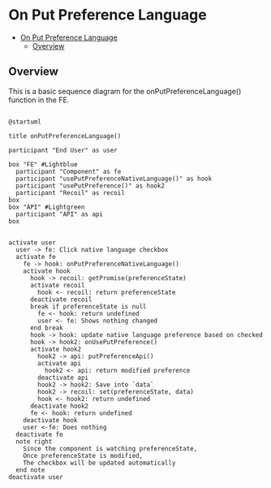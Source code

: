 # On Put Preference Language

<!-- TOC -->

- [On Put Preference Language](#on-put-preference-language)
  - [Overview](#overview)

<!-- /TOC -->

## Overview
This is a basic sequence diagram for the onPutPreferenceLanguage() function in the FE.


```plantuml

@startuml

title onPutPreferenceLanguage()

participant "End User" as user

box "FE" #Lightblue
  participant "Component" as fe
  participant "usePutPreferenceNativeLanguage()" as hook
  participant "usePutPreference()" as hook2
  participant "Recoil" as recoil
box
box "API" #Lightgreen
  participant "API" as api
box


activate user
  user -> fe: Click native language checkbox
  activate fe
    fe -> hook: onPutPreferenceNativeLanguage()
    activate hook
      hook -> recoil: getPromise(preferenceState)
      activate recoil
        hook <- recoil: return preferenceState
      deactivate recoil
      break if preferenceState is null
        fe <- hook: return undefined
        user <- fe: Shows nothing changed
      end break
      hook -> hook: update native language preference based on checked
      hook -> hook2: onUsePutPreference()
      activate hook2
        hook2 -> api: putPreferenceApi()
        activate api
          hook2 <- api: return modified preference
        deactivate api
        hook2 -> hook2: Save into `data`
        hook2 -> recoil: set(preferenceState, data)
        hook <- hook2: return undefined
      deactivate hook2
      fe <- hook: return undefined
    deactivate hook
    user <-fe: Does nothing
  deactivate fe
  note right
    Since the component is watching preferenceState,
    Once preferenceState is modified,
    The checkbox will be updated automatically
  end note
deactivate user
```

